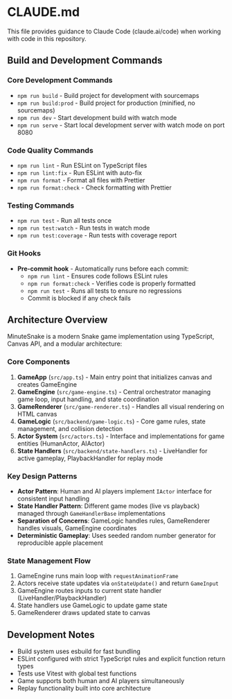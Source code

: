 # CLAUDE.md

This file provides guidance to Claude Code (claude.ai/code) when working with code in this repository.

## Build and Development Commands

### Core Development Commands
- `npm run build` - Build project for development with sourcemaps
- `npm run build:prod` - Build project for production (minified, no sourcemaps)
- `npm run dev` - Start development build with watch mode
- `npm run serve` - Start local development server with watch mode on port 8080

### Code Quality Commands
- `npm run lint` - Run ESLint on TypeScript files
- `npm run lint:fix` - Run ESLint with auto-fix
- `npm run format` - Format all files with Prettier
- `npm run format:check` - Check formatting with Prettier

### Testing Commands
- `npm run test` - Run all tests once
- `npm run test:watch` - Run tests in watch mode
- `npm run test:coverage` - Run tests with coverage report

### Git Hooks
- **Pre-commit hook** - Automatically runs before each commit:
  - `npm run lint` - Ensures code follows ESLint rules
  - `npm run format:check` - Verifies code is properly formatted
  - `npm run test` - Runs all tests to ensure no regressions
  - Commit is blocked if any check fails

## Architecture Overview

MinuteSnake is a modern Snake game implementation using TypeScript, Canvas API, and a modular architecture:

### Core Components

1. **GameApp** (`src/app.ts`) - Main entry point that initializes canvas and creates GameEngine
2. **GameEngine** (`src/game-engine.ts`) - Central orchestrator managing game loop, input handling, and state coordination
3. **GameRenderer** (`src/game-renderer.ts`) - Handles all visual rendering on HTML canvas
4. **GameLogic** (`src/backend/game-logic.ts`) - Core game rules, state management, and collision detection
5. **Actor System** (`src/actors.ts`) - Interface and implementations for game entities (HumanActor, AIActor)
6. **State Handlers** (`src/backend/state-handlers.ts`) - LiveHandler for active gameplay, PlaybackHandler for replay mode

### Key Design Patterns

- **Actor Pattern**: Human and AI players implement `IActor` interface for consistent input handling
- **State Handler Pattern**: Different game modes (live vs playback) managed through `GameHandlerBase` implementations
- **Separation of Concerns**: GameLogic handles rules, GameRenderer handles visuals, GameEngine coordinates
- **Deterministic Gameplay**: Uses seeded random number generator for reproducible apple placement

### State Management Flow

1. GameEngine runs main loop with `requestAnimationFrame`
2. Actors receive state updates via `onStateUpdate()` and return `GameInput`
3. GameEngine routes inputs to current state handler (LiveHandler/PlaybackHandler)
4. State handlers use GameLogic to update game state
5. GameRenderer draws updated state to canvas

## Development Notes

- Build system uses esbuild for fast bundling
- ESLint configured with strict TypeScript rules and explicit function return types
- Tests use Vitest with global test functions
- Game supports both human and AI players simultaneously
- Replay functionality built into core architecture